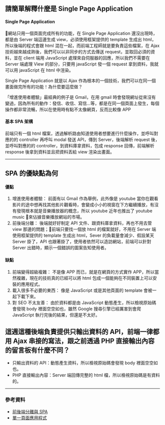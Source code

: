 ## 請簡單解釋什麼是 Single Page Application

#### Single Page Application

網站只用一個頁面完成所有的功能，在 Single Page Application 還沒出現時，都是由 Server 端這邊生成 view，必須使用框架提供的 template 生成出 html，所以後端的程式會跟 html 混在一起，而前端工程師就是要負責這些檔案，在 Ajax 技術越來越成熟後，我們可以以非同步的方式去傳送 request，並取回必須的資料，並在  client 端用 JavaScript 處理來自伺服器的回應，所以我們不需要在 Server 端處理 View 的部分，只要用 javaScript 發一個 request 拿到資料，我就可以用 javaScript 在 html 中渲染。

Single Page Application 就是以 Ajax 作為根本的一個技術，我們可以在同一個畫面做完所有的功能！為什麼要這麼做？

「增進使用者體驗」最經典的例子是 Gmail，在用 gmail 時會發現網址從來沒有變過，因為所有的動作：發信、收信、寫信...等，都是在同一個頁面上發生，每個操作都非常流暢，所以在使用時有點不太像網頁，反而比較像 APP

#### 基本 SPA 架構

前端只有一個 html 檔案，透過解析路由知道使用者想要進行什麼操作，並呼叫對應的的 controller 再呼叫 modal 發送 API，傳到 Server，後端解析 request 後，並呼叫對應的的 controller，到資料庫拿資料，包成 response 回傳，前端解析 response 後拿到資料並且把資料丟給 view 渲染出畫面。

---

## SPA 的優缺點為何

#### 優點
1. 增進使用者體驗：
   前面有以 Gmail 作為舉例，此外像是 youtube 當你在觀看影片的途中想再找其他影片觀看時，會變成小小的視窗在下方繼續播放，有沒有發現根本就是音樂播放器的概念，所以 youtube 近年也推出了 youtube music 來佔據音樂播放網站的市場。
2. 前後端分離：
   後端就好好制定 API 文件、跟資料庫拿資料，再也不用去管 view 那邊的問題；前端只要找一個放 html 的檔案就好，不用在 Server 端使用框架提供的 template 生成出 html，Sever 的負載量會減少、假設某天 Server 掛了，API 也跟著掛了，使用者依然可以造訪網站，前端可以針對 Server 出錯時，顯示一個錯誤的圖案告知使用者。

#### 缺點
1. 前端變得超級複雜：
   不是像 APP 而已，就是在網頁的方式實作 APP，所以當然複雜，現在的技術真的已經可以將 html 包成一個能夠在不同裝置上可以安裝的應用程式。
2. 載入很多不必要的東西：
   像是 JavaScript 或是其他頁面的 template 會被一起下載下來。
3. 對 SEO 不太友善： 
   由於資料都是由 JavaScript 動態產生，所以檢視原始碼會發現 body 裡面空空如也，雖然 Google 搜尋引擎已經厲害到會爬 JavaScript 執行完後的結果，但還是不太好。

## 這週這種後端負責提供只輸出資料的 API，前端一律都用 Ajax 串接的寫法，跟之前透過 PHP 直接輸出內容的留言板有什麼不同？

* 只輸出資料的 API：動態產生資料，所以檢視原始碼會發現 body 裡面空空如也。
* PHP 直接輸出內容：Server 端回傳完整的 html 檔，所以檢視原始碼是有資料的。

---

### 參考資料

* [前後端分離與 SPA](https://blog.techbridge.cc/2017/09/16/frontend-backend-mvc/)
* [單一頁面應用程式](https://medium.com/@mybaseball52/%E5%96%AE%E4%B8%80%E9%A0%81%E9%9D%A2%E6%87%89%E7%94%A8%E7%A8%8B%E5%BC%8F-c98c8a17081)

